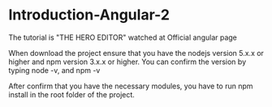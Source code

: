 # Introduction-Angular-2

The tutorial is "THE HERO EDITOR" watched at Official angular page

When download the project ensure that you have the nodejs version 5.x.x or higher and npm version 3.x.x or higher.
You can confirm the version by typing node -v, and npm -v

After confirm that you have the necessary modules, you have to run npm install in the root folder of the project.
